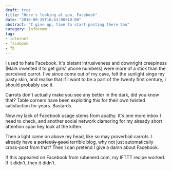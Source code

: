 ```yaml
---
draft: true
title: "Here's looking at you, Facebook"
date: "2016-09-26T16:43:00+10:00"
abstract: "I give up, time to start posting there too"
category: Infocomm
tag:
- internet
- facebook
- fb
---
```

I used to hate Facebook. It's blatant intrusiveness and downright creepiness (Mark invented it to get girls' phone numbers) were more of a stick than the perceived carrot. I've since come out of my cave, felt the sunlight singe my pasty skin, and realise that if I want to be a part of the twenty first century, I should probably use it.

Carrots don't actually make you see any better in the dark, did you know that? Table corners have been exploiting this for their own twisted satisfaction for years. Bastards.

Now my lack of Facebook usage stems from apathy. It's one more inbox I need to check, and another social network clamoring for my already short attention span hey look at the kitten.

Then a light came on above my head, like so may proverbial carrots. I already have a <del>perfectly good</del> terrible blog, why not just automatically cross-post from that? Then I can pretend I give a damn about Facebook.

If this appeared on Facebook from rubenerd.com, my IFTTT recipe worked. If it didn't, then it didn't.

